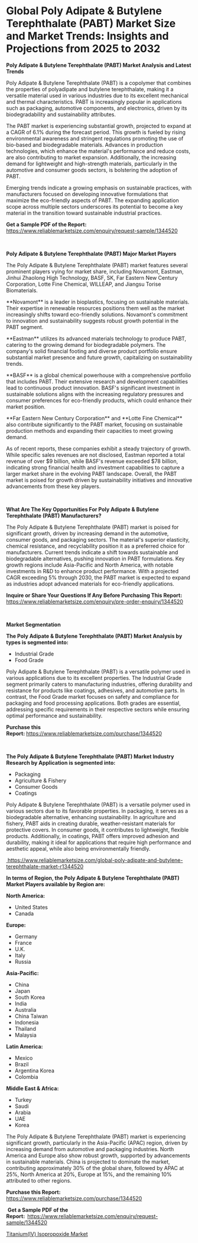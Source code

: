 <p><h1>Global Poly Adipate & Butylene Terephthalate (PABT) Market Size and Market Trends: Insights and Projections from 2025 to 2032</h1></p><p><strong>Poly Adipate & Butylene Terephthalate (PABT) Market Analysis and Latest Trends</strong></p>
<p><p>Poly Adipate & Butylene Terephthalate (PABT) is a copolymer that combines the properties of polyadipate and butylene terephthalate, making it a versatile material used in various industries due to its excellent mechanical and thermal characteristics. PABT is increasingly popular in applications such as packaging, automotive components, and electronics, driven by its biodegradability and sustainability attributes.</p><p>The PABT market is experiencing substantial growth, projected to expand at a CAGR of 6.1% during the forecast period. This growth is fueled by rising environmental awareness and stringent regulations promoting the use of bio-based and biodegradable materials. Advances in production technologies, which enhance the material's performance and reduce costs, are also contributing to market expansion. Additionally, the increasing demand for lightweight and high-strength materials, particularly in the automotive and consumer goods sectors, is bolstering the adoption of PABT.</p><p>Emerging trends indicate a growing emphasis on sustainable practices, with manufacturers focused on developing innovative formulations that maximize the eco-friendly aspects of PABT. The expanding application scope across multiple sectors underscores its potential to become a key material in the transition toward sustainable industrial practices.</p></p>
<p><strong>Get a Sample PDF of the Report:&nbsp;</strong> <a href="https://www.reliablemarketsize.com/enquiry/request-sample/1344520?utm_campaign=3199&utm_medium=2&utm_source=Github&utm_content=ia&utm_term=03042025&utm_id=poly-adipate-butylene-terephthalate-pabt">https://www.reliablemarketsize.com/enquiry/request-sample/1344520</a></p>
<p>&nbsp;</p>
<p><strong>Poly Adipate & Butylene Terephthalate (PABT) Major Market Players</strong></p>
<p><p>The Poly Adipate & Butylene Terephthalate (PABT) market features several prominent players vying for market share, including Novamont, Eastman, Jinhui Zhaolong High Technology, BASF, SK, Far Eastern New Century Corporation, Lotte Fine Chemical, WILLEAP, and Jiangsu Torise Biomaterials. </p><p>**Novamont** is a leader in bioplastics, focusing on sustainable materials. Their expertise in renewable resources positions them well as the market increasingly shifts toward eco-friendly solutions. Novamont's commitment to innovation and sustainability suggests robust growth potential in the PABT segment.</p><p>**Eastman** utilizes its advanced materials technology to produce PABT, catering to the growing demand for biodegradable polymers. The company's solid financial footing and diverse product portfolio ensure substantial market presence and future growth, capitalizing on sustainability trends.</p><p>**BASF** is a global chemical powerhouse with a comprehensive portfolio that includes PABT. Their extensive research and development capabilities lead to continuous product innovation. BASF's significant investment in sustainable solutions aligns with the increasing regulatory pressures and consumer preferences for eco-friendly products, which could enhance their market position.</p><p>**Far Eastern New Century Corporation** and **Lotte Fine Chemical** also contribute significantly to the PABT market, focusing on sustainable production methods and expanding their capacities to meet growing demand. </p><p>As of recent reports, these companies exhibit a steady trajectory of growth. While specific sales revenues are not disclosed, Eastman reported a total revenue of over $9 billion, while BASF's revenue exceeded $78 billion, indicating strong financial health and investment capabilities to capture a larger market share in the evolving PABT landscape. Overall, the PABT market is poised for growth driven by sustainability initiatives and innovative advancements from these key players.</p></p>
<p>&nbsp;</p>
<p><strong>What Are The Key Opportunities For Poly Adipate & Butylene Terephthalate (PABT) Manufacturers?</strong></p>
<p><p>The Poly Adipate & Butylene Terephthalate (PABT) market is poised for significant growth, driven by increasing demand in the automotive, consumer goods, and packaging sectors. The material's superior elasticity, chemical resistance, and recyclability position it as a preferred choice for manufacturers. Current trends indicate a shift towards sustainable and biodegradable alternatives, pushing innovation in PABT formulations. Key growth regions include Asia-Pacific and North America, with notable investments in R&D to enhance product performance. With a projected CAGR exceeding 5% through 2030, the PABT market is expected to expand as industries adopt advanced materials for eco-friendly applications.</p></p>
<p><strong>Inquire or Share Your Questions If Any Before Purchasing This Report:</strong> <a href="https://www.reliablemarketsize.com/enquiry/pre-order-enquiry/1344520?utm_campaign=3199&utm_medium=2&utm_source=Github&utm_content=ia&utm_term=03042025&utm_id=poly-adipate-butylene-terephthalate-pabt">https://www.reliablemarketsize.com/enquiry/pre-order-enquiry/1344520</a></p>
<p>&nbsp;</p>
<p><strong>Market Segmentation</strong></p>
<p><strong>The Poly Adipate & Butylene Terephthalate (PABT) Market Analysis by types is segmented into:</strong></p>
<p><ul><li>Industrial Grade</li><li>Food Grade</li></ul></p>
<p><p>Poly Adipate & Butylene Terephthalate (PABT) is a versatile polymer used in various applications due to its excellent properties. The Industrial Grade segment primarily caters to manufacturing industries, offering durability and resistance for products like coatings, adhesives, and automotive parts. In contrast, the Food Grade market focuses on safety and compliance for packaging and food processing applications. Both grades are essential, addressing specific requirements in their respective sectors while ensuring optimal performance and sustainability.</p></p>
<p><strong>Purchase this Report:&nbsp;</strong><a href="https://www.reliablemarketsize.com/purchase/1344520?utm_campaign=3199&utm_medium=2&utm_source=Github&utm_content=ia&utm_term=03042025&utm_id=poly-adipate-butylene-terephthalate-pabt">https://www.reliablemarketsize.com/purchase/1344520</a></p>
<p>&nbsp;</p>
<p><strong>The Poly Adipate & Butylene Terephthalate (PABT) Market Industry Research by Application is segmented into:</strong></p>
<p><ul><li>Packaging</li><li>Agriculture & Fishery</li><li>Consumer Goods</li><li>Coatings</li></ul></p>
<p><p>Poly Adipate & Butylene Terephthalate (PABT) is a versatile polymer used in various sectors due to its favorable properties. In packaging, it serves as a biodegradable alternative, enhancing sustainability. In agriculture and fishery, PABT aids in creating durable, weather-resistant materials for protective covers. In consumer goods, it contributes to lightweight, flexible products. Additionally, in coatings, PABT offers improved adhesion and durability, making it ideal for applications that require high performance and aesthetic appeal, while also being environmentally friendly.</p></p>
<p><a href="https://www.reliablemarketsize.com/global-poly-adipate-and-butylene-terephthalate-market-r1344520?utm_campaign=3199&utm_medium=2&utm_source=Github&utm_content=ia&utm_term=03042025&utm_id=poly-adipate-butylene-terephthalate-pabt">&nbsp;https://www.reliablemarketsize.com/global-poly-adipate-and-butylene-terephthalate-market-r1344520</a></p>
<p><strong>In terms of Region, the Poly Adipate & Butylene Terephthalate (PABT) Market Players available by Region are:</strong></p>
<p>
    <p> <strong> North America: </strong>
        <ul>
            <li>United States</li>
            <li>Canada</li>
        </ul>
        </p> 
    <p> <strong> Europe: </strong>
        <ul>
            <li>Germany</li>
            <li>France</li>
            <li>U.K.</li>
            <li>Italy</li>
            <li>Russia</li>
        </ul>
        </p> 
    <p> <strong> Asia-Pacific: </strong>
        <ul>
            <li>China</li>
            <li>Japan</li>
            <li>South Korea</li>
            <li>India</li>
            <li>Australia</li>
            <li>China Taiwan</li>
            <li>Indonesia</li>
            <li>Thailand</li>
            <li>Malaysia</li>
        </ul>
        </p> 
    <p> <strong> Latin America: </strong>
        <ul>
            <li>Mexico</li>
            <li>Brazil</li>
            <li>Argentina Korea</li>
            <li>Colombia</li>
        </ul>
        </p> 
    <p> <strong> Middle East & Africa: </strong>
        <ul>
            <li>Turkey</li>
            <li>Saudi</li>
            <li>Arabia</li>
            <li>UAE</li>
            <li>Korea</li>
        </ul>
    </p>
    </p>
<p><p>The Poly Adipate & Butylene Terephthalate (PABT) market is experiencing significant growth, particularly in the Asia-Pacific (APAC) region, driven by increasing demand from automotive and packaging industries. North America and Europe also show robust growth, supported by advancements in sustainable materials. China is projected to dominate the market, contributing approximately 30% of the global share, followed by APAC at 25%, North America at 20%, Europe at 15%, and the remaining 10% attributed to other regions.</p></p>
<p><strong>Purchase this Report: </strong><a href="https://www.reliablemarketsize.com/purchase/1344520?utm_campaign=3199&utm_medium=2&utm_source=Github&utm_content=ia&utm_term=03042025&utm_id=poly-adipate-butylene-terephthalate-pabt">https://www.reliablemarketsize.com/purchase/1344520</a></p>
<p>&nbsp;<strong>Get a Sample PDF of the Report:&nbsp;&nbsp;</strong><a href="https://www.reliablemarketsize.com/enquiry/request-sample/1344520?utm_campaign=3199&utm_medium=2&utm_source=Github&utm_content=ia&utm_term=03042025&utm_id=poly-adipate-butylene-terephthalate-pabt">https://www.reliablemarketsize.com/enquiry/request-sample/1344520</a></p>
<p><strong></strong></p>
<p><p><a href="https://github.com/ijffseandy/Market-Research-Report-List-1/blob/main/titaniumiv-isopropoxide-market.md?utm_campaign=3199&utm_medium=2&utm_source=Github&utm_content=ia&utm_term=03042025&utm_id=poly-adipate-butylene-terephthalate-pabt">Titanium(IV) Isopropoxide Market</a></p></p>